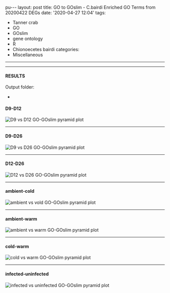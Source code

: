 pu---
layout: post
title: GO to GOslim - C.bairdi Enriched GO Terms from 20200422 DEGs
date: '2020-04-27 12:04'
tags:
  - Tanner crab
  - GO
  - GOslim
  - gene ontology
  - R
  - Chionoecetes bairdi
categories:
  - Miscellaneous
---



---

#### RESULTS

Output folder:

- []()


#### D9-D12

![D9 vs D12 GO-GOslim pyramid plot](https://github.com/RobertsLab/code/blob/master/r_projects/sam/20200427_cbai_deg_go-goslims/analyses/D9-D12/D9-D12.GOslims.BP.png?raw=true)

---

#### D9-D26

![D9 vs D26 GO-GOslim pyramid plot](https://github.com/RobertsLab/code/blob/master/r_projects/sam/20200427_cbai_deg_go-goslims/analyses/D9-D26/D9-D26.GOslims.BP.png?raw=true)

---

#### D12-D26

![D12 vs D26 GO-GOslim pyramid plot](https://github.com/RobertsLab/code/blob/master/r_projects/sam/20200427_cbai_deg_go-goslims/analyses/D12-D26/D12-D26.GOslims.BP.png?raw=true)

---

#### ambient-cold

![ambient vs vold GO-GOslim pyramid plot](https://github.com/RobertsLab/code/blob/master/r_projects/sam/20200427_cbai_deg_go-goslims/analyses/ambient-cold/ambient-cold.GOslims.BP.png?raw=true)

---

#### ambient-warm

![ambient vs warm GO-GOslim pyramid plot](https://github.com/RobertsLab/code/blob/master/r_projects/sam/20200427_cbai_deg_go-goslims/analyses/ambient-warm/ambient-warm.GOslims.BP.png?raw=true)

---

#### cold-warm

![cold vs warm GO-GOslim pyramid plot](https://github.com/RobertsLab/code/blob/master/r_projects/sam/20200427_cbai_deg_go-goslims/analyses/cold-warm/cold-warm.GOslims.BP.png?raw=true)

---

#### infected-uninfected

![infected vs uninfected GO-GOslim pyramid plot](https://github.com/RobertsLab/code/blob/master/r_projects/sam/20200427_cbai_deg_go-goslims/analyses/infected-uninfected/infected-uninfected.GOslims.BP.png?raw=true)

